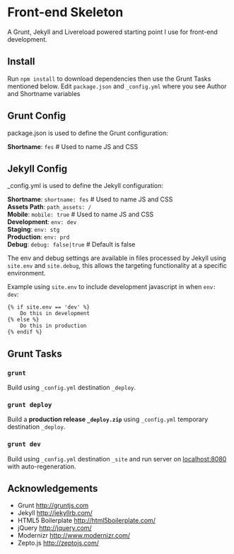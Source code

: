 # Front-end Skeleton
A Grunt, Jekyll and Livereload powered starting point I use for front-end development.

## Install
Run `npm install` to download dependencies then use the Grunt Tasks mentioned below.
Edit `package.json` and `_config.yml` where you see Author and Shortname variables

## Grunt Config
package.json is used to define the Grunt configuration:

**Shortname**: `fes` # Used to name JS and CSS

## Jekyll Config
_config.yml is used to define the Jekyll configuration:

**Shortname**: `shortname: fes` # Used to name JS and CSS  
**Assets Path**: `path_assets: /`  
**Mobile**: `mobile: true` # Used to name JS and CSS  
**Development**: `env: dev`  
**Staging**: `env: stg`  
**Production**: `env: prd`  
**Debug**: `debug: false|true` # Default is false

The env and debug settings are available in files processed by Jekyll using `site.env` and `site.debug`, this allows the targeting functionality at a specific environment.

Example using `site.env` to include development javascript in when `env: dev`:

	{% if site.env == 'dev' %}
		Do this in development
	{% else %}
		Do this in production
	{% endif %}

## Grunt Tasks

### `grunt`
Build using `_config.yml` destination `_deploy`.

### `grunt deploy`
Build a **production release `_deploy.zip`** using `_config.yml` temporary destination `_deploy`.

### `grunt dev`
Build using `_config.yml` destination `_site` and run server on [localhost:8080](http://localhost:8080/) with auto-regeneration.

## Acknowledgements
* Grunt http://gruntjs.com
* Jekyll http://jekyllrb.com/
* HTML5 Boilerplate http://html5boilerplate.com/
* jQuery http://jquery.com/
* Modernizr http://www.modernizr.com/
* Zepto.js http://zeptojs.com/
